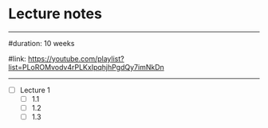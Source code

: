 # Lecture notes

---

#duration: 10 weeks

#link: https://youtube.com/playlist?list=PLoROMvodv4rPLKxIpqhjhPgdQy7imNkDn

---

- [  ] Lecture 1
    - [ ] 1.1
    - [ ] 1.2
    - [ ] 1.3